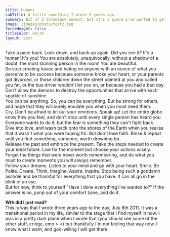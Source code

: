 ```yaml
---
title: Humans
subTitle: A little something I wrote 3 years ago
summary: Bit of a throwback moment, but it's a piece I've wanted to get off my phone for a while.
image: /images/posts/test2.jpg
forceHeight: false
titleColor: white
layout: post
---
```

Take a pace back. Look down, and back up again. Did you see it? It's a human! It's you! You are absolutely, unequivocally, without a shadow of a doubt, the most stunning person in the room! You are beautiful.    
So stop creating havoc and hating on anyone with an ounce of what you perceive to be success because someone broke your heart, or your parents got divorced, or those children down the street pointed at you and called you fat, or the bus driver wouldn't let you on, or because you had a bad day. Don't allow the demons to destroy the opportunities that arrive with each sparkle of sunshine.    
You can be anything. So, you can be everything. But be strong for others, and hope that they will surely emulate you when you most need them.    
Cry. Don't be afraid to let out your emotions. Speak up! Let the entire globe know how you feel, and don't stop until every single person has heard you. Everyone wants to do it, but the fear is something they can't fight back.    
Dive into love, and wash back onto the shores of the Earth when you realise that it wasn't what you were hoping for. But don't lose faith. Rinse & repeat until you find something, someone, worth drowning for.    
Release the past and embrace the present. Take the steps needed to create your ideal future. Live for the moment but choose your actions wisely. Forget the things that were never worth remembering, and do what you must to create moments you will always remember.    
Follow your dreams. Listen to your mind and go with your heart. Smile. Be Polite. Create. Think. Imagine. Aspire. Inspire. Stop being such a goddamn asshole and be thankful for everything that you have. It can all go in the blink of an eye.    
But for now, think to yourself "Have I done everything I've wanted to?" If the answer is no, jump out of your comfort zone, and do it.

**Wth did I just read?**    
This is was that I wrote three years ago to the day, July 8th 2011. It was a transitional period in my life, similar to the stage that I find myself in now. I was in a pretty dark place when I wrote that (you should see some of the other stuff, cringe, emo >.<) but thankfully I'm not feeling that way now. I know what I want, and god-willing I will get there.